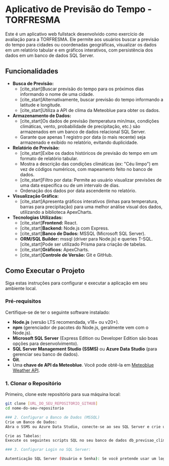 # Aplicativo de Previsão do Tempo - TORFRESMA

Este é um aplicativo web fullstack desenvolvido como exercício de avaliação para a TORFRESMA. Ele permite aos usuários buscar a previsão do tempo para cidades ou coordenadas geográficas, visualizar os dados em um relatório tabular e em gráficos interativos, com persistência dos dados em um banco de dados SQL Server.

## Funcionalidades

* **Busca de Previsão:**
    * [cite_start]Buscar previsão do tempo para os próximos dias informando o nome de uma cidade.
    * [cite_start]Alternativamente, buscar previsão do tempo informando a latitude e longitude.
    * [cite_start]Utiliza a API de clima da Meteoblue para obter os dados.
* **Armazenamento de Dados:**
    * [cite_start]Os dados de previsão (temperatura min/max, condições climáticas, vento, probabilidade de precipitação, etc.) são armazenados em um banco de dados relacional SQL Server.
    * Garante que apenas 1 registro por data (o mais recente) seja armazenado e exibido no relatório, evitando duplicidade.
* **Relatório de Previsão:**
    * [cite_start]Exibe os dados históricos de previsão do tempo em um formato de relatório tabular.
    * Mostra a descrição das condições climáticas (ex: "Céu limpo") em vez de códigos numéricos, com mapeamento feito no banco de dados.
    * [cite_start]Filtro por data: Permite ao usuário visualizar previsões de uma data específica ou de um intervalo de dias.
    * Ordenação dos dados por data ascendente no relatório.
* **Visualização Gráfica:**
    * [cite_start]Apresenta gráficos interativos (linhas para temperatura, barras para precipitação) para uma melhor análise visual dos dados, utilizando a biblioteca ApexCharts.
* **Tecnologias Utilizadas:**
    * [cite_start]**Frontend:** React.
    * [cite_start]**Backend:** Node.js com Express.
    * [cite_start]**Banco de Dados:** MSSQL (Microsoft SQL Server).
    * **ORM/SQL Builder:** mssql (driver para Node.js) e queries T-SQL. [cite_start]Pode ser utilizado Prisma para criação de tabelas.
    * [cite_start]**Gráficos:** ApexCharts.
    * [cite_start]**Controle de Versão:** Git e GitHub.

## Como Executar o Projeto

Siga estas instruções para configurar e executar a aplicação em seu ambiente local.

### Pré-requisitos

Certifique-se de ter o seguinte software instalado:

* **Node.js** (versão LTS recomendada, v18+ ou v20+).
* **npm** (gerenciador de pacotes do Node.js, geralmente vem com o Node.js).
* **Microsoft SQL Server** (Express Edition ou Developer Edition são boas opções para desenvolvimento).
* **SQL Server Management Studio (SSMS)** ou **Azure Data Studio** (para gerenciar seu banco de dados).
* **Git**.
* Uma **chave de API da Meteoblue**. Você pode obtê-la em [Meteoblue Weather API](https://www.meteoblue.com/weather-api).

### 1. Clonar o Repositório

Primeiro, clone este repositório para sua máquina local:

```bash
git clone [URL_DO_SEU_REPOSITORIO_GITHUB]
cd nome-do-seu-repositorio

### 2. Configurar o Banco de Dados (MSSQL)
Crie um Banco de Dados:
Abra o SSMS ou Azure Data Studio, conecte-se ao seu SQL Server e crie um novo banco de dados. Sugerimos o nome db_previsao_clima.

Crie as Tabelas:
Execute os seguintes scripts SQL no seu banco de dados db_previsao_clima.

### 3. Configurar Login no SQL Server:

Autenticação SQL Server (Usuário e Senha): Se você pretende usar um login SQL Server (como sa), defina uma senha forte para ele e certifique-se de que o SQL Server está configurado para "Mixed Mode Authentication" (Modo de Autenticação SQL Server e Windows).